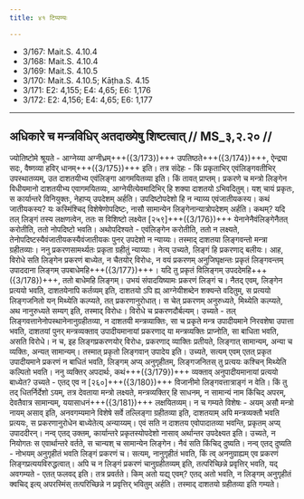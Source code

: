 ```yaml
---
title: ४१ टिप्पण्यः

---
```

- 3/167: Mait.S. 4.10.4
- 3/168: Mait.S. 4.10.4
- 3/169: Mait.S. 4.10.5
- 3/170: Mait.S. 4.10.5; Kāṭha.S. 4.15
- 3/171: E2: 4,155; E4: 4,65; E6: 1,176
- 3/172: E2: 4,156; E4: 4,65; E6: 1,177

____________________________________________


## अधिकारे च मन्त्रविधिर् अतदाख्येषु शिष्टत्वात् // MS_३,२.२० //

ज्योतिष्टोमे श्रूयते - आग्नेय्या अग्नीध्रम्+++({3/173})+++ उपतिष्ठते+++({3/174})+++, ऐन्द्र्या सदः, वैष्णव्या हविर् धानम्+++({3/175})+++ इति। तत्र संदेहः - किं प्रकृताभिर् एवंलिङ्गवतीभिर् उपस्थातव्यम्, उत दाशतयीभ्य एवंलिङ्गा आगमयितव्या इति।
किं तावत् प्राप्तम्। प्रकरणे च मन्त्रो लिङ्गेन विधीयमानो दाशतयीभ्य एवागमयितव्यः, आग्नेयीत्येवमादिभिर् हि शक्या दाशतयो ऽभिवदितुम्। यश् चायं प्रकृतः, स कार्यान्तरे विनियुक्तः, नेहाप्य् उपदेशम् अर्हति। उपदिष्टोपदेशो हि न न्याय्य एवंजातीयकस्य। कथं जातीयकस्य? यः कस्मिंश्चिद् विशेषेणोपदिष्टः, नासौ सामान्येन लिङ्गेनान्यात्रोपदेशम् अर्हति। कथम्? यदि तल् लिङ्गं तस्य लक्षणत्वेन, ततः स विशिष्टो लक्ष्येत [२५९]+++({3/176})+++ येनानेनैवंलिङ्गेनैतत् करोतीति, ततो नोपदिष्टो भवति। अथोपदिश्यते - एवंलिङ्गेन करोतीति, ततो न लक्ष्यते, तेनोपदिष्टस्यैवंजातीयकस्यैवंजातीयकः पुनर् उपदेशो न न्याय्यः। तस्माद् दाशतया लिङ्गवन्तो मन्त्रा ग्रहीतव्याः।
ननु प्रकरणसामर्थ्यतः प्रकृता ग्रहीतुं न्याय्याः। नेत्य् उच्यते, लिङ्गं हि प्रकरणाद् बलीयः। आह, विरोधे सति लिङ्गेन प्रकरणं बाध्येत, न चैतयोर् विरोधः, न वयं प्रकरणम् अनुजिघृक्षन्तः प्रकृतं लिङ्गवन्तम् उपाददाना लिङ्गम् उपबाधेमहि+++({3/177})+++। यदि तु प्रकृतं विलिङ्गम् उपददेमहि+++({3/178})+++, ततो बाधेमहि लिङ्गम्। उभयं संपादयिष्यामः प्रकरणं लिङ्गं च। नैतद् एवम्, लिङ्गेन प्रत्ययो भवति, दाशतयेनापि कर्तव्यम् इति, दाशतयो ऽपि ह्य् आग्नेयीशब्देन शक्यन्ते वदितुम्, स प्रत्ययो लिङ्गजनितो यन् मिथ्येति कल्प्यते, तत् प्रकरणानुरोधात्। स चेत् प्रकरणम् अनुरुध्यते, मिथ्येति कल्प्यते, अथ नानुरुध्यते सम्यग् इति, तस्माद् विरोधः। विरोधे च प्रकरणदौर्बल्यम्।
उच्यते - तल् लिङ्गवत्तानेनोपस्थानेनानुग्रहीतव्या, न दाशतयी मन्त्रव्याक्तिः, सा च प्रकृते मन्त्र उपादीयमाने निरवशेषा उपात्ता भवति, दाशतयां पुनर् मन्त्रव्यक्ताव् उपादीयमानायां प्रकरणाद् या मन्त्रव्यक्तिः प्राप्नोति, सा बाधिता भवति, असति विरोधे। न च, इह लिङ्गप्रकरणयोर् विरोधः, प्रकरणाद् व्याक्तिः प्रतीयते, लिङ्गात् सामान्यम्, अन्या च व्यक्तिः, अन्यत् सामान्यम्। तस्मात् प्रकृतो लिङ्गवान् उपादेय इति। उच्यते, सत्यम् एवम् एतत् प्रकृत उपादीयमाने प्रकरणं न बाधितं भवति, लिङ्गम् अप्य् अनुगृहीतम्, लिङ्गजनितस् तु प्रत्ययः कश्चिन् मिथ्येति कल्पितो भवति। ननु व्यक्तिर् अपदार्थः, कथं+++({3/179})+++ व्यक्ताव् अनुपादीयमानायां प्रत्ययो बाध्येत? उच्यते - एतद् एव न [२६०]+++({3/180})+++ विजानीमो लिङ्गवत्तात्राङ्गं न वेति। किं तु तद् धितर्निर्देशो ऽयम्, तत्र देवताया मन्त्रो लक्ष्यते, मन्त्रव्यक्तिर् हि साधनम्, न सामान्यं नाम किंचिद् अपरम्, देवतैवात्र सामान्यम्, ययासाधनं+++({3/181})+++ लक्षयितव्यम्। न च गम्यते विशेषः - अयम् असौ मन्त्रो नायम् असाव् इति, अनवगम्यमाने विशेषे सर्वे तल्लिङ्गा ग्रहीतव्या इति, दाशतयाम् अपि मन्त्रव्यक्तौ भवति प्रत्ययः, स प्रकरणानुरोधेन बाध्येतेत्य् अन्याय्यम्। एवं सति न दाशतय एवोपादातव्या भवन्ति, प्रकृतम् अप्य् उपाददीरन्। नन्व् एतद् उक्तम्, कार्यान्तरे प्रकृतस्योपदेशो नासाव् अर्थान्तर उपदेक्ष्यत इति। उच्यते, न नियोगतः स एवार्थान्तरे वर्तते, स चान्यश् च सामान्येन लिङ्गेन। नैवं सति किंचिद् दुष्यति। नन्व् एतद् दुष्यति - नोभयम् अनुगृहीतं भवति लिङ्गं प्रकरणं च। सत्यम्, नानुगृहीतं भवति, किं त्व् अननुग्राह्यम् एव प्रकरणं लिङ्गप्रत्ययविरुद्धत्वात्। अपि च न लिङ्गं प्रकरणं चानुग्रहीतव्यम् इति, तत्परिच्छिन्ने प्रवृत्तिर् भवति, यद् अवगम्यते - एतत् फलवद् इति। तत्र प्रवर्तते। किम् अतो यद्य् एवम्? एतद् अतो भवति, न लिङ्गम् अनुगृहीतं क्वचिद् इत्य् अपरस्मिंस् तत्परिच्छिन्ने न प्रवृत्तिर् भवितुम् अर्हति। तस्माद् दाशतयो ग्रहीतव्या इति गम्यते।
